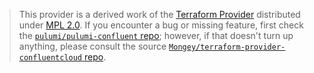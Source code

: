> This provider is a derived work of the [Terraform Provider](https://github.com/Mongey/terraform-provider-confluentcloud)
> distributed under [MPL 2.0](https://www.mozilla.org/en-US/MPL/2.0/). If you encounter a bug or missing feature,
> first check the [`pulumi/pulumi-confluent` repo](https://github.com/pulumi/pulumi-confluent/issues); however, if that doesn't turn up anything,
> please consult the source [`Mongey/terraform-provider-confluentcloud` repo](https://github.com/Mongey/terraform-provider-confluentcloud/issues).
